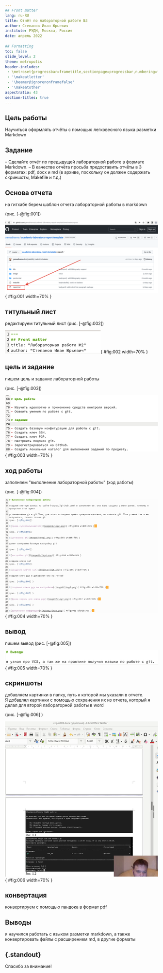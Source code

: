 ```yaml
---
## Front matter
lang: ru-RU
title: Отчёт по лабораторной работе №3
author: Степанов Иван Юрьевич
institute: РУДН, Москва, Россия
date: апрель 2022

## Formatting
toc: false
slide_level: 2
theme: metropolis
header-includes: 
 - \metroset{progressbar=frametitle,sectionpage=progressbar,numbering=fraction}
 - '\makeatletter'
 - '\beamer@ignorenonframefalse'
 - '\makeatother'
aspectratio: 43
section-titles: true
---
```


## Цель работы

Научиться оформлять отчёты с помощью легковесного языка разметки Markdown

## Задание

– Сделайте отчёт по предыдущей лабораторной работе в формате Markdown.
– В качестве отчёта просьба предоставить отчёты в 3 форматах: pdf, docx и md (в архиве,
поскольку он должен содержать скриншоты, Makefile и т.д.)

## Основа отчета

на гитхабе берем шаблон отчета лабораторной работы в markdown

(рис. [-@fig:001])

![шаблон](image/img1.png){ #fig:001 width=70% }

## титульный лист

редактируем титульный лист
(рис. [-@fig:002])

![титульный лист](image/img2.png){ #fig:002 width=70% }

## цель и задание

пишем цель и задание лабораторной работы

(рис. [-@fig:003])

![цель и задание](image/img3.png){ #fig:003 width=70% }

## ход работы

заполняем "выполнение лабораторной работы" (ход работы) 

(рис. [-@fig:004])

![ход работы](image/img4.png){ #fig:004 width=70% }

## вывод

пишем вывод
(рис. [-@fig:005])

![вывод](image/img5.png){ #fig:005 width=70% }

## скриншоты

добавляем картинки в папку, путь к которой мы указали в отчете.  
Я добавлял картинки с помощью сохранения их из отчета, который я делал для второй лабораторной работы в word

(рис. [-@fig:006] ) 

![добавление картинок](image/img6.png){ #fig:006 width=70% }

## конвертация

конвертируем с помощью пандока в формат pdf

## Выводы

я научился работать с языком разметки markdown, а также конвертировать файлы с расширением md, в другие форматы

## {.standout}

Спасибо за внимание!
